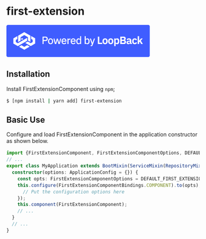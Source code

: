 # first-extension

[![LoopBack](https://github.com/loopbackio/loopback-next/raw/master/docs/site/imgs/branding/Powered-by-LoopBack-Badge-(blue)-@2x.png)](http://loopback.io/)

## Installation

Install FirstExtensionComponent using `npm`;

```sh
$ [npm install | yarn add] first-extension
```

## Basic Use

Configure and load FirstExtensionComponent in the application constructor
as shown below.

```ts
import {FirstExtensionComponent, FirstExtensionComponentOptions, DEFAULT_FIRST_EXTENSION_OPTIONS} from 'first-extension';
// ...
export class MyApplication extends BootMixin(ServiceMixin(RepositoryMixin(RestApplication))) {
  constructor(options: ApplicationConfig = {}) {
    const opts: FirstExtensionComponentOptions = DEFAULT_FIRST_EXTENSION_OPTIONS;
    this.configure(FirstExtensionComponentBindings.COMPONENT).to(opts);
      // Put the configuration options here
    });
    this.component(FirstExtensionComponent);
    // ...
  }
  // ...
}
```
